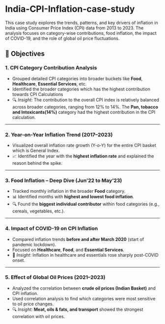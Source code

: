 # India-CPI-Inflation-case-study

This case study explores the trends, patterns, and key drivers of inflation in India using Consumer Price Index (CPI) data from 2013 to 2023. The analysis focuses on category-wise contributions, food inflation, the impact of COVID-19, and the role of global oil price fluctuations.

## 📌 Objectives

### 1. **CPI Category Contribution Analysis**
- Grouped detailed CPI categories into broader buckets like **Food**, **Healthcare**, **Essential Services**, etc.
- Identified the broader categories which has the highest contribution towards CPI Calculations
- 🔍 *Insight:* The contribution to the overall CPI index is relatively balanced across broader categories, ranging from 12% to 14%.
                  The **Pan, tobacco and Intoxicants(14%)** category had the highest contribution in the CPI calculation.

---

### 2. **Year-on-Year Inflation Trend (2017–2023)**
- Visualized overall inflation rate growth (Y-o-Y) for the entire CPI basket which is General Index.
- 📈 Identified the year with the **highest inflation rate** and explained the reason behind the spike.


---

### 3. **Food Inflation – Deep Dive (Jun’22 to May’23)**
- Tracked monthly inflation in the broader **Food** category.
- 📊 Identified months with **highest and lowest food inflation**.
- 🔍 Found the **biggest individual contributor** within food categories (e.g., cereals, vegetables, etc.).

---

### 4. **Impact of COVID-19 on CPI Inflation**
- Compared inflation trends **before and after March 2020** (start of pandemic lockdown).
- Focused on **Healthcare**, **Food**, and **Essential Services**.
- 📌 *Insight:* Inflation in healthcare and essentials rose sharply post-COVID onset.

---

### 5. **Effect of Global Oil Prices (2021–2023)**
- Analyzed the correlation between **crude oil prices (Indian Basket)** and CPI inflation.
- Used correlation analysis to find which categories were most sensitive to oil price changes.
- 🔍 *Insight:* **Meat, oils & fats, and transport** showed the strongest correlation with oil prices.
